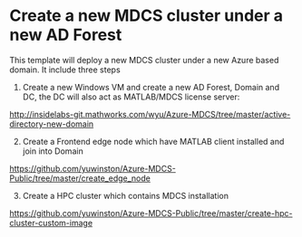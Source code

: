 # Create a new MDCS cluster under a new AD Forest

This template will deploy a new MDCS cluster under a new Azure based domain. It include three steps

1. Create a new Windows VM and create a new AD Forest, Domain and DC, the DC will also act as MATLAB/MDCS license server:

http://insidelabs-git.mathworks.com/wyu/Azure-MDCS/tree/master/active-directory-new-domain

2. Create a Frontend edge node which have MATLAB client installed and join into Domain 

https://github.com/yuwinston/Azure-MDCS-Public/tree/master/create_edge_node

3. Create a HPC cluster which contains MDCS installation

https://github.com/yuwinston/Azure-MDCS-Public/tree/master/create-hpc-cluster-custom-image
